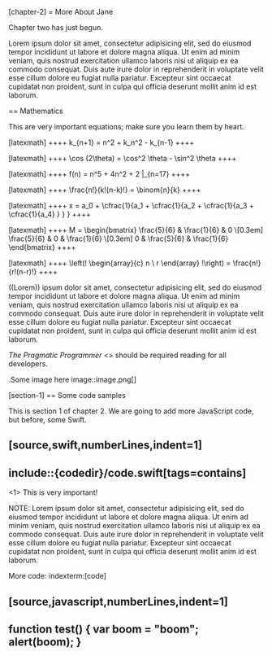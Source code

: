 [chapter-2]
= More About Jane

Chapter two has just begun.

Lorem ipsum dolor sit amet, consectetur adipisicing elit, sed do eiusmod tempor
incididunt ut labore et dolore magna aliqua. Ut enim ad minim veniam, quis
nostrud exercitation ullamco laboris nisi ut aliquip ex ea commodo consequat.
Duis aute irure dolor in reprehenderit in voluptate velit esse cillum dolore eu
fugiat nulla pariatur. Excepteur sint occaecat cupidatat non proident, sunt in
culpa qui officia deserunt mollit anim id est laborum.

== Mathematics

This are very important equations; make sure you learn them by heart.

[latexmath]
++++
k_{n+1} = n^2 + k_n^2 - k_{n-1}
++++

[latexmath]
++++
\cos (2\theta) = \cos^2 \theta - \sin^2 \theta
++++

[latexmath]
++++
f(n) = n^5 + 4n^2 + 2 |_{n=17}
++++

[latexmath]
++++
\frac{n!}{k!(n-k)!} = \binom{n}{k}
++++

[latexmath]
++++
  x = a_0 + \cfrac{1}{a_1
          + \cfrac{1}{a_2
          + \cfrac{1}{a_3 + \cfrac{1}{a_4} } } }
++++

[latexmath]
++++
M = \begin{bmatrix}
       \frac{5}{6} & \frac{1}{6} & 0           \\[0.3em]
       \frac{5}{6} & 0           & \frac{1}{6} \\[0.3em]
       0           & \frac{5}{6} & \frac{1}{6}
     \end{bmatrix}
++++

[latexmath]
++++
\left(\!
    \begin{array}{c}
      n \\
      r
    \end{array}
  \!\right) = \frac{n!}{r!(n-r)!}
++++

((Lorem)) ipsum dolor sit amet, consectetur adipisicing elit, sed do eiusmod tempor
incididunt ut labore et dolore magna aliqua. Ut enim ad minim veniam, quis
nostrud exercitation ullamco laboris nisi ut aliquip ex ea commodo consequat.
Duis aute irure dolor in reprehenderit in voluptate velit esse cillum dolore eu
fugiat nulla pariatur. Excepteur sint occaecat cupidatat non proident, sunt in
culpa qui officia deserunt mollit anim id est laborum.

_The Pragmatic Programmer_ <<prag>> should be required reading for all
developers.

.Some image here
image::image.png[]

[section-1]
== Some code samples

This is section 1 of chapter 2. We are going to add more JavaScript code, but
before, some Swift.

[source,swift,numberLines,indent=1]
----
include::{codedir}/code.swift[tags=contains]
----

<1> This is very important!

NOTE: Lorem ipsum dolor sit amet, consectetur adipisicing elit, sed do eiusmod
tempor incididunt ut labore et dolore magna aliqua. Ut enim ad minim veniam,
quis nostrud exercitation ullamco laboris nisi ut aliquip ex ea commodo
consequat. Duis aute irure dolor in reprehenderit in voluptate velit esse cillum
dolore eu fugiat nulla pariatur. Excepteur sint occaecat cupidatat non proident,
sunt in culpa qui officia deserunt mollit anim id est laborum.

More code:
indexterm:[code]

[source,javascript,numberLines,indent=1]
----
function test() {
    var boom = "boom";
    alert(boom);
}
----

